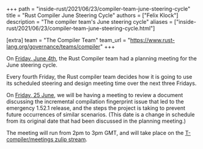 +++
path = "inside-rust/2021/06/23/compiler-team-june-steering-cycle"
title = "Rust Compiler June Steering Cycle"
authors = ["Felix Klock"]
description = "The compiler team's June steering cycle"
aliases = ["inside-rust/2021/06/23/compiler-team-june-steering-cycle.html"]

[extra]
team = "The Compiler Team"
team_url = "https://www.rust-lang.org/governance/teams/compiler"
+++

On [Friday, June 4th][jun-4-zulip-archive], the Rust Compiler team had a planning meeting for the June steering cycle.

[jun-4-zulip-archive]: https://zulip-archive.rust-lang.org/238009tcompilermeetings/93506planningmeeting20210604.html

Every fourth Friday, the Rust compiler team decides how
it is going to use its scheduled steering and design meeting time over the next
three Fridays.

On [Friday, 25 June][jun-25-mtg], we will be having a meeting to review a
document discussing the incremental compilation fingerprint issue that led to
the emergency 1.52.1 release, and the steps the project is taking to prevent
future occurrences of similar scenarios. (This date is a change in schedule from
its original date that had been discussed in the planning meeting.)

[jun-25-mtg]: https://github.com/rust-lang/compiler-team/issues/435

The meeting will run from 2pm to 3pm GMT, and will take place on the
[T-compiler/meetings zulip stream][zulip].

[zulip]: https://rust-lang.zulipchat.com/#narrow/stream/238009-t-compiler.2Fmeetings
